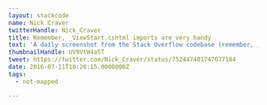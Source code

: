 ```yaml
---
layout: stackcode
name: Nick Craver
twitterHandle: Nick_Craver
title: Remember, _ViewStart.cshtml imports are very handy
text: 'A daily screenshot from the Stack Overflow codebase (remember, _ViewStart.cshtml imports are very handy). '
thumbnailHandle: UV9VtW4aST
tweet: https://twitter.com/Nick_Craver/status/752447401747677184
date: 2016-07-11T10:20:15.0000000Z
tags:
  - not-mapped

---
```

